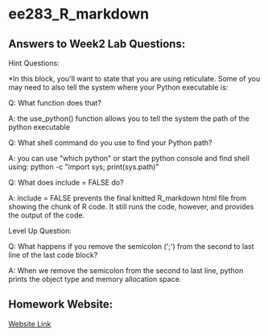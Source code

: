 # ee283_R_markdown

## Answers to Week2 Lab Questions:

Hint Questions:

*In this block, you'll want to state that you are using reticulate. Some of you may need to also tell the system where your Python executable is:

Q: What function does that?

A: the use_python() function allows you to tell the system the path of the python executable

Q: What shell command do you use to find your Python path?

A: you can use "which python" or start the python console and find shell using: python -c "import sys; print(sys.path)"

Q: What does include = FALSE do?

A: include = FALSE prevents the final knitted R_markdown html file from showing the chunk of R code. It still runs the code, however, and provides the output of the code.

Level Up Question:

Q: What happens if you remove the semicolon (';') from the second to last line of the last code block?

A: When we remove the semicolon from the second to last line, python prints the object type and memory allocation space.

## Homework Website:

[Website Link](https://pnayak93.github.io/ee283/)



